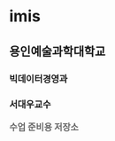 # imis
<h2>용인예술과학대학교</h2><h3>빅데이터경영과</h3><h3>서대우교수</h3>
<p style='font-size:12pt;font-weight:bold;color:#666666'>수업 준비용 저장소</p>
